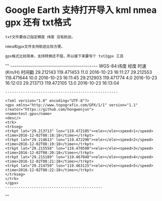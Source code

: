 # Google Earth 支持打开导入  kml   nmea  gpx 还有 txt格式

    txt文件要自己指定精度 纬度 没有航迹。

    nmea和gpx文件支持航迹比较方便。

    gpx格式比较简单，支持转换还不错，所以接下来要写个 txt2gpx 工具
'''
    --------------------------------------------
    WGS-84:纬度	经度	时速(Km/H)	时间戳
    29.212143	119.471453	11.0	2016-10-23 16:11:27
    29.212553	119.471644	10.0	2016-10-23 16:11:45
    29.212903	119.471774	4.0	2016-10-23 16:12:03
    29.213713	119.472105	13.0	2016-10-23 16:13:04

    ---------------------------------------------------

    <?xml version="1.0" encoding="UTF-8"?>
    <gpx xmlns="http://www.topografix.com/GPX/1/1" version="1.1" creator="https://github.com/hongwenjun">
    <name>test.gpx</name>
    <desc/>
    <trk>
    <trkseg>
    <trkpt lat="29.213713" lon="119.472105"><ele></ele><speed>1</speed><time>2016-12-02T08:18:18</time></trkpt>
    <trkpt lat="29.214613" lon="119.472296"><ele></ele><speed>2</speed><time>2016-12-02T08:19:18</time></trkpt>
    <trkpt lat="29.215558" lon="119.470590"><ele></ele><speed>3</speed><time>2016-12-02T08:20:18</time></trkpt>
    <trkpt lat="29.215189" lon="119.467048"><ele></ele><speed>4</speed><time>2016-12-02T08:21:18</time></trkpt>
    <trkpt lat="29.214759" lon="119.463115"><ele></ele><speed>5</speed><time>2016-12-02T08:22:18</time></trkpt>
    </trkseg>
    </trk>
    </gpx>
    --------------------------------------------
'''
